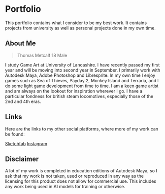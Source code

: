 # Portfolio

This portfolio contains what I consider to be my best work. It contains projects from university as well as personal projects done in my own time.

## About Me

> Thomas Metcalf
> 18
> Male

I study Game Art at University of Lancashire. I have recently passed my first year and will be moving into second year in September. I primarily work with Autodesk Maya, Adobe Photoshop and Libresprite. In my own time I enjoy games such as Sea of Thieves, Payday 2, Monkey Island and Terraria, and I do some light game development from time to time. I am a keen game artist and am always on the lookout for inspiration wherever I go. I have a particular fondness for british steam locomotives, especially those of the 2nd and 4th eras. 

## Links

Here are the links to my other social platforms, where more of my work can be found:

[Sketchfab](https://sketchfab.com/thomasmetcalf)
[Instagram](https://www.instagram.com/thomasmetcalf.art/)

## Disclaimer

A lot of my work is completed in education editions of Autodesk Maya, so I ask that my work is not taken, used or reproduced in any way as the licensing for this product does not allow for commercial use. This includes any work being used in AI models for training or otherwise.
